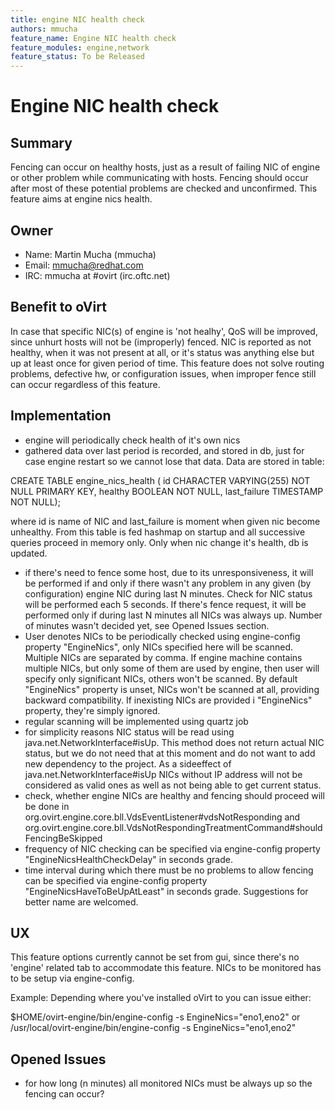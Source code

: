 ```yaml
---
title: engine NIC health check
authors: mmucha
feature_name: Engine NIC health check
feature_modules: engine,network
feature_status: To be Released
---
```


# Engine NIC health check

## Summary

Fencing can occur on healthy hosts, just as a result of failing NIC of engine or other problem while communicating with hosts. Fencing should occur after most of these potential problems are checked and unconfirmed. This feature aims at engine nics health.

## Owner

*   Name: Martin Mucha (mmucha)
*   Email: <mmucha@redhat.com>
*   IRC: mmucha at #ovirt (irc.oftc.net)

## Benefit to oVirt

In case that specific NIC(s) of engine is 'not healhy', QoS will be improved, since unhurt hosts will not be (improperly) fenced. NIC is reported as not healthy, when it was not present at all, or it's status was anything else but up at least once for given period of time. This feature does not solve routing problems, defective hw, or configuration issues, when improper fence still can occur regardless of this feature.

## Implementation

*   engine will periodically check health of it's own nics
*   gathered data over last period is recorded, and stored in db, just for case engine restart so we cannot lose that data. Data are stored in table:

CREATE TABLE engine_nics_health ( id CHARACTER VARYING(255) NOT NULL PRIMARY KEY, healthy BOOLEAN NOT NULL, last_failure TIMESTAMP NOT NULL);

where id is name of NIC and last_failure is moment when given nic become unhealthy. From this table is fed hashmap on startup and all successive queries proceed in memory only. Only when nic change it's health, db is updated.

*   if there's need to fence some host, due to its unresponsiveness, it will be performed if and only if there wasn't any problem in any given (by configuration) engine NIC during last N minutes. Check for NIC status will be performed each 5 seconds. If there's fence request, it will be performed only if during last N minutes all NICs was always up. Number of minutes wasn't decided yet, see Opened Issues section.
*   User denotes NICs to be periodically checked using engine-config property "EngineNics", only NICs specified here will be scanned. Multiple NICs are separated by comma. If engine machine contains multiple NICs, but only some of them are used by engine, then user will specify only significant NICs, others won't be scanned. By default "EngineNics" property is unset, NICs won't be scanned at all, providing backward compatibility. If inexisting NICs are provided i "EngineNics" property, they're simply ignored.
*   regular scanning will be implemented using quartz job
*   for simplicity reasons NIC status will be read using java.net.NetworkInterface#isUp. This method does not return actual NIC status, but we do not need that at this moment and do not want to add new dependency to the project. As a sideeffect of java.net.NetworkInterface#isUp NICs without IP address will not be considered as valid ones as well as not being able to get current status.
*   check, whether engine NICs are healthy and fencing should proceed will be done in org.ovirt.engine.core.bll.VdsEventListener#vdsNotResponding and org.ovirt.engine.core.bll.VdsNotRespondingTreatmentCommand#shouldFencingBeSkipped
*   frequency of NIC checking can be specified via engine-config property "EngineNicsHealthCheckDelay" in seconds grade.
*   time interval during which there must be no problems to allow fencing can be specified via engine-config property "EngineNicsHaveToBeUpAtLeast" in seconds grade. Suggestions for better name are welcomed.

## UX

This feature options currently cannot be set from gui, since there's no 'engine' related tab to accommodate this feature. NICs to be monitored has to be setup via engine-config.

Example: Depending where you've installed oVirt to you can issue either:

$HOME/ovirt-engine/bin/engine-config -s EngineNics="eno1,eno2" or /usr/local/ovirt-engine/bin/engine-config -s EngineNics="eno1,eno2"

## Opened Issues

*   for how long (n minutes) all monitored NICs must be always up so the fencing can occur?
